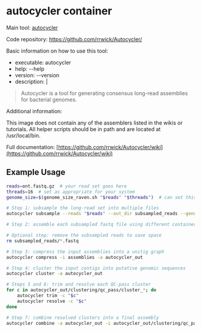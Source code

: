 # autocycler container

Main tool: [autocycler](https://github.com/rrwick/Autocycler/)
  
Code repository: https://github.com/rrwick/Autocycler/

Basic information on how to use this tool:
- executable: autocycler
- help: --help
- version: --version
- description: |
> Autocycler is a tool for generating consensus long-read assemblies for bacterial genomes.

Additional information:

This image does not contain any of the assemblers listed in the wikis or tutorials. All helper scripts should be in path and are located at /usr/local/bin.
  
Full documentation: [https://github.com/rrwick/Autocycler/wiki](https://github.com/rrwick/Autocycler/wiki)

## Example Usage

```bash
reads=ont.fastq.gz  # your read set goes here
threads=16  # set as appropriate for your system
genome_size=$(genome_size_raven.sh "$reads" "$threads")  # can set this manually if you know the value

# Step 1: subsample the long-read set into multiple files
autocycler subsample --reads "$reads" --out_dir subsampled_reads --genome_size "$genome_size"

# Step 2: assemble each subsampled fastq file using different container

# Optional step: remove the subsampled reads to save space
rm subsampled_reads/*.fastq

# Step 3: compress the input assemblies into a unitig graph
autocycler compress -i assemblies -a autocycler_out

# Step 4: cluster the input contigs into putative genomic sequences
autocycler cluster -a autocycler_out

# Steps 5 and 6: trim and resolve each QC-pass cluster
for c in autocycler_out/clustering/qc_pass/cluster_*; do
    autocycler trim -c "$c"
    autocycler resolve -c "$c"
done

# Step 7: combine resolved clusters into a final assembly
autocycler combine -a autocycler_out -i autocycler_out/clustering/qc_pass/cluster_*/5_final.gfa
```